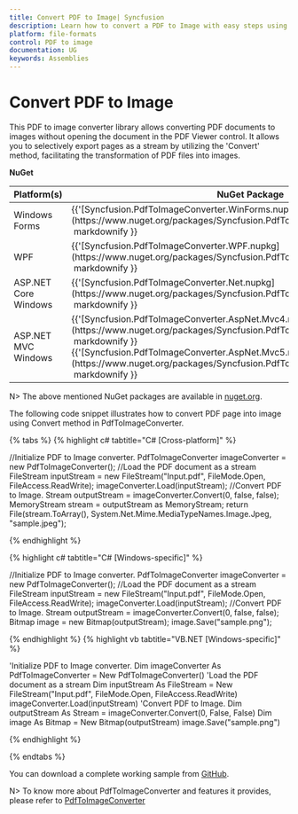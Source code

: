 ```yaml
---
title: Convert PDF to Image| Syncfusion
description: Learn how to convert a PDF to Image with easy steps using PDFToImageConverter library.
platform: file-formats
control: PDF to image
documentation: UG
keywords: Assemblies
---
```


# Convert PDF to Image

This PDF to image converter library allows converting PDF documents to images without opening the document in the PDF Viewer control. It allows you to selectively export pages as a stream by utilizing the 'Convert' method, facilitating the transformation of PDF files into images.

<b>NuGet</b>

<table>
<tr>
<thead>
<th><b>Platform(s)</b></th>
<th><b>NuGet Package</b></th>
</thead>
</tr>
<tr>
<td>
Windows Forms
</td>
<td>
{{'[Syncfusion.PdfToImageConverter.WinForms.nupkg](https://www.nuget.org/packages/Syncfusion.PdfToImageConverter.WinForms/)'| markdownify }}
</td>
</tr>
<tr>
<td>
WPF
</td>
<td>
{{'[Syncfusion.PdfToImageConverter.WPF.nupkg](https://www.nuget.org/packages/Syncfusion.PdfToImageConverter.WPF/)'| markdownify }}
</td>
</tr>
<tr>
<td>
ASP.NET Core Windows
</td>
<td>
{{'[Syncfusion.PdfToImageConverter.Net.nupkg](https://www.nuget.org/packages/Syncfusion.PdfToImageConverter.Net/)'| markdownify }}
</td>
</tr>
<tr>
<td>
ASP.NET MVC Windows
</td>
<td>
{{'[Syncfusion.PdfToImageConverter.AspNet.Mvc4.nupkg](https://www.nuget.org/packages/Syncfusion.PdfToImageConverter.AspNet.Mvc4/)'| markdownify }}<br/>
{{'[Syncfusion.PdfToImageConverter.AspNet.Mvc5.nupkg](https://www.nuget.org/packages/Syncfusion.PdfToImageConverter.AspNet.Mvc5/)'| markdownify }}
</td>
</tr>
</table>

N> The above mentioned NuGet packages are available in [nuget.org](https://www.nuget.org/).

The following code snippet illustrates how to convert PDF page into image using Convert method in PdfToImageConverter.

{% tabs %}
{% highlight c# tabtitle="C# [Cross-platform]" %}

//Initialize PDF to Image converter.
PdfToImageConverter imageConverter = new PdfToImageConverter();
//Load the PDF document as a stream
FileStream inputStream = new FileStream("Input.pdf", FileMode.Open, FileAccess.ReadWrite);
imageConverter.Load(inputStream);
//Convert PDF to Image.
Stream outputStream = imageConverter.Convert(0, false, false);
MemoryStream stream = outputStream as MemoryStream;
return File(stream.ToArray(), System.Net.Mime.MediaTypeNames.Image.Jpeg, "sample.jpeg");

{% endhighlight %}

{% highlight c# tabtitle="C# [Windows-specific]" %}

//Initialize PDF to Image converter.
PdfToImageConverter imageConverter = new PdfToImageConverter();
//Load the PDF document as a stream
FileStream inputStream = new FileStream("Input.pdf", FileMode.Open, FileAccess.ReadWrite);
imageConverter.Load(inputStream);
//Convert PDF to Image.
Stream outputStream = imageConverter.Convert(0, false, false);
Bitmap image = new Bitmap(outputStream);
image.Save("sample.png");


{% endhighlight %}
{% highlight vb tabtitle="VB.NET [Windows-specific]" %}

'Initialize PDF to Image converter.
Dim imageConverter As PdfToImageConverter = New PdfToImageConverter()
'Load the PDF document as a stream
Dim inputStream As FileStream = New FileStream("Input.pdf", FileMode.Open, FileAccess.ReadWrite)
imageConverter.Load(inputStream)
'Convert PDF to Image.
Dim outputStream As Stream = imageConverter.Convert(0, False, False)
Dim image As Bitmap = New Bitmap(outputStream)
image.Save("sample.png")

{% endhighlight %}

{% endtabs %}

You can download a complete working sample from [GitHub](https://github.com/SyncfusionExamples/WPF-PDFViewer-Examples/tree/master/PDF-to-image).

N> To know more about PdfToImageConverter and features it provides, please refer to [PdfToImageConverter](https://help.syncfusion.com/file-formats/pdf-to-image)